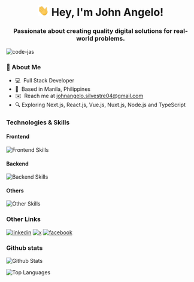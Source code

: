 <h1 align="center"><img src="https://raw.githubusercontent.com/ABSphreak/ABSphreak/master/gifs/Hi.gif" width="30"> Hey, I'm John Angelo!</h1>
<h3 align="center">Passionate about creating quality digital solutions for real-world problems.</h3>

<p align="left">
    <img
        src="https://komarev.com/ghpvc/?username=code-jas&label=Profile%20views&color=0e75b6&style=flat"
        alt="code-jas"
    />
</p>

### 🚀 About Me
- 💻  Full Stack Developer
- 📍  Based in Manila, Philippines
- ✉️  Reach me at [johnangelo.silvestre04@gmail.com](mailto:johnangelo.silvestre04@gmail.com)
- 🔍  Exploring Next.js, React.js, Vue.js, Nuxt.js, Node.js and TypeScript

### Technologies & Skills

#### Frontend
![Frontend Skills](https://go-skill-icons.vercel.app/api/icons?i=typescript,react,nextjs,vue,nuxt,vite,tailwind,flutter,dart,javascript,html,css&titles=true)

#### Backend
![Backend Skills](https://go-skill-icons.vercel.app/api/icons?i=nodejs,express,prisma,sequelize,mysql,postgresql,mongodb,firebase&titles=true)

#### Others
![Other Skills](https://go-skill-icons.vercel.app/api/icons?i=vercel,docker,digitalocean,git,github,gitlab&titles=true)


### Other Links

[![linkedin](https://go-skill-icons.vercel.app/api/icons?i=linkedin&titles=true)](https://www.linkedin.com/in/johnangelo-silvestre/)
[![x](https://go-skill-icons.vercel.app/api/icons?i=x&titles=true)](https://x.com/CodeJs04)
[![facebook](https://go-skill-icons.vercel.app/api/icons?i=facebook&titles=true)](https://www.facebook.com/angelobsilvestre)

### Github stats

![Github Stats](https://github-readme-stats-code-jas.vercel.app/api?username=code-jas&theme=blueberry&count_private=true&hide_border=true&line_height=30&rank_icon=github&cache_seconds=86400)

![Top Languages](https://github-readme-stats-code-jas.vercel.app/api/top-langs/?username=code-jas&theme=blueberry&count_private=true&hide_border=true&cache_seconds=86400)
    
    
<!-- refresh  24-hrs -->

